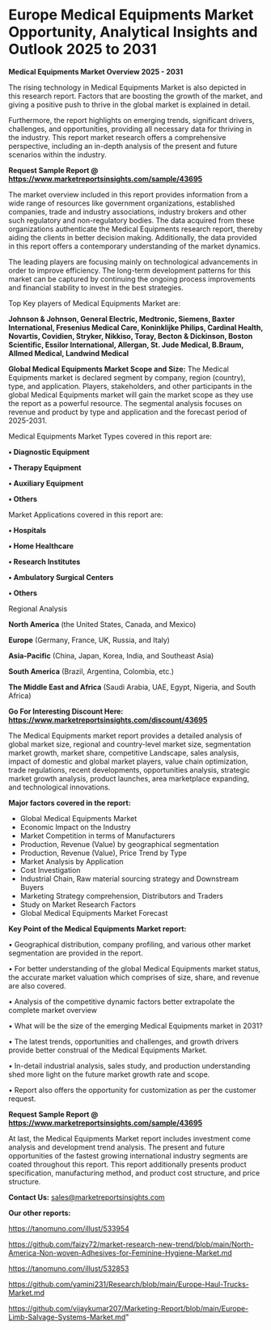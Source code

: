 # Europe Medical Equipments Market Opportunity, Analytical Insights and Outlook 2025 to 2031

<Strong> Medical Equipments Market Overview 2025 - 2031</strong>

The rising technology in Medical Equipments Market is also depicted in this research report. Factors that are boosting the growth of the market, and giving a positive push to thrive in the global market is explained in detail.

Furthermore, the report highlights on emerging trends, significant drivers, challenges, and opportunities, providing all necessary data for thriving in the industry. This report market research offers a comprehensive perspective, including an in-depth analysis of the present and future scenarios within the industry.

<strong>Request Sample Report @ <a href=https://www.marketreportsinsights.com/sample/43695>https://www.marketreportsinsights.com/sample/43695</a></strong>

The market overview included in this report provides information from a wide range of resources like government organizations, established companies, trade and industry associations, industry brokers and other such regulatory and non-regulatory bodies. The data acquired from these organizations authenticate the Medical Equipments research report, thereby aiding the clients in better decision making. Additionally, the data provided in this report offers a contemporary understanding of the market dynamics.

The leading players are focusing mainly on technological advancements in order to improve efficiency. The long-term development patterns for this market can be captured by continuing the ongoing process improvements and financial stability to invest in the best strategies.

Top Key players of Medical Equipments Market are:

<strong>Johnson & Johnson, General Electric, Medtronic, Siemens, Baxter International, Fresenius Medical Care, Koninklijke Philips, Cardinal Health, Novartis, Covidien, Stryker, Nikkiso, Toray, Becton & Dickinson, Boston Scientific, Essilor International, Allergan, St. Jude Medical, B.Braum, Allmed Medical, Landwind Medical</strong>

<strong><b>Global Medical Equipments Market Scope and Size:</b></strong>
The Medical Equipments market is declared segment by company, region (country), type, and application. Players, stakeholders, and other participants in the global Medical Equipments market will gain the market scope as they use the report as a powerful resource. The segmental analysis focuses on revenue and product by type and application and the forecast period of 2025-2031.

Medical Equipments Market Types covered in this report are:

<strong>•  Diagnostic Equipment

•  Therapy Equipment

•  Auxiliary Equipment

•  Others</strong>

Market Applications covered in this report are:

<strong>•  Hospitals

•  Home Healthcare

•  Research Institutes

•  Ambulatory Surgical Centers

•  Others</strong> 

Regional Analysis

<strong>North America</strong> (the United States, Canada, and Mexico)

<strong>Europe</strong> (Germany, France, UK, Russia, and Italy)

<strong>Asia-Pacific</strong> (China, Japan, Korea, India, and Southeast Asia)

<strong>South America</strong> (Brazil, Argentina, Colombia, etc.)

<strong>The Middle East and Africa</strong> (Saudi Arabia, UAE, Egypt, Nigeria, and South Africa)

<strong>Go For Interesting Discount Here: <a href=https://www.marketreportsinsights.com/discount/43695>https://www.marketreportsinsights.com/discount/43695</a></strong>

The Medical Equipments market report provides a detailed analysis of global market size, regional and country-level market size, segmentation market growth, market share, competitive Landscape, sales analysis, impact of domestic and global market players, value chain optimization, trade regulations, recent developments, opportunities analysis, strategic market growth analysis, product launches, area marketplace expanding, and technological innovations.

<strong><b>Major factors covered in the report:</b></strong>
<ul>
  <li>Global Medical Equipments Market </li>
  <li>Economic Impact on the Industry</li>
  <li>Market Competition in terms of Manufacturers</li>
  <li>Production, Revenue (Value) by geographical segmentation</li>
  <li>Production, Revenue (Value), Price Trend by Type</li>
  <li>Market Analysis by Application</li>
  <li>Cost Investigation</li>
  <li>Industrial Chain, Raw material sourcing strategy and Downstream Buyers</li>
  <li>Marketing Strategy comprehension, Distributors and Traders</li>
  <li>Study on Market Research Factors</li>
  <li>Global Medical Equipments Market Forecast</li>
</ul>

<strong><b>Key Point of the Medical Equipments Market report:</b></strong>

• Geographical distribution, company profiling, and various other market segmentation are provided in the report.

• For better understanding of the global Medical Equipments market status, the accurate market valuation which comprises of size, share, and revenue are also covered.

• Analysis of the competitive dynamic factors better extrapolate the complete market overview

• What will be the size of the emerging Medical Equipments market in 2031?

• The latest trends, opportunities and challenges, and growth drivers provide better construal of the Medical Equipments Market.

• In-detail industrial analysis, sales study, and production understanding shed more light on the future market growth rate and scope.

• Report also offers the opportunity for customization as per the customer request.

<strong>Request Sample Report @ <a href=https://www.marketreportsinsights.com/sample/43695>https://www.marketreportsinsights.com/sample/43695</a></strong>

At last, the Medical Equipments Market report includes investment come analysis and development trend analysis. The present and future opportunities of the fastest growing international industry segments are coated throughout this report. This report additionally presents product specification, manufacturing method, and product cost structure, and price structure.

<strong>Contact Us:</strong>
sales@marketreportsinsights.com

<strong>Our other reports:</strong>

<a href=https://tanomuno.com/illust/533954>https://tanomuno.com/illust/533954</a>

<a href=https://github.com/faizy72/market-research-new-trend/blob/main/North-America-Non-woven-Adhesives-for-Feminine-Hygiene-Market.md>https://github.com/faizy72/market-research-new-trend/blob/main/North-America-Non-woven-Adhesives-for-Feminine-Hygiene-Market.md</a>

<a href=https://tanomuno.com/illust/532853>https://tanomuno.com/illust/532853</a>

<a href=https://github.com/yamini231/Research/blob/main/Europe-Haul-Trucks-Market.md>https://github.com/yamini231/Research/blob/main/Europe-Haul-Trucks-Market.md</a>

<a href=https://github.com/vijaykumar207/Marketing-Report/blob/main/Europe-Limb-Salvage-Systems-Market.md>https://github.com/vijaykumar207/Marketing-Report/blob/main/Europe-Limb-Salvage-Systems-Market.md</a>"
